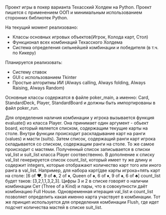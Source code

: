Проект игры в покер варианта Техасский Холдем на Python. Проект пишется с применением ООП и минимальным использованием сторонних библиотек Python.

На текущий момент реализовано:
- Классы основных игровых объектов(Игрок, Колода карт, Стол)
- Функционал всех комбинаций Техасского Холдема
- Система определения сильнейшей комбинации и победителя (в т.ч. по Кикеру)

Планируется реализовать:
- Систему ставок
- GUI с использованием Tkinter
- Простые алгоритмы ИИ (Always calling, Always folding, Always Raising, Always Random)


Основные классы содержатся в файле poker_main, а именно: Card, StandardDeck, Player, StandardBoard и должны быть импортированы в файл poker_run.

Для определения наличия комбинации у игрока вызывается функция evaluate() из класса Player. Она принимает один аргумент - обьект board, который является списком, содержащим текущие карты на столе. Внутри функции происходит раскладывание карт на ранги (values) и масти (suits). Затем список, содержащий ранги карт игрока складывается со списком, содержащим ранги на столе. То же самое происходит с мастями. Полученный список записывается в списки val_list и suit_list класса Player соотвественно. В дополнение к списку val_list генерируется список count_list, который имеет ту же длину и содержит integers, которые отображают количество карт того или иного ранга в val_list. Например, для набора карт(две карты игрока+пять карт на столе: [6 of ♥, 9 of ♣, 2 of ♦, Queen of ♠, 6 of ♦, 9 of ♠, 6 of ♣] count_list будет таков: [3,2,1,1,3,2,3]. Цифры 3 и 2 в списке говорят о наличии комбинации Сет (Three of a Kind) и пары, что в совокупности даёт комбинацию Full House. Одновременная итерация val_list и count_list позволяет определить какая именно карта участвует в комбинации. Тот же принцип используется для определения комбинации Flush, где идет подсчет количества мастей в списке suit_list.

